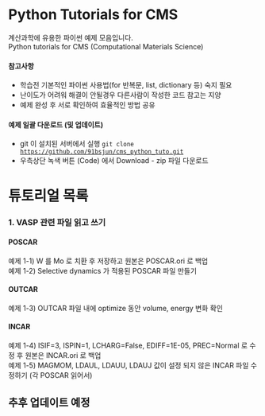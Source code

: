 # Python Tutorials for CMS
계산과학에 유용한 파이썬 예제 모음입니다.    
Python tutorials for CMS (Computational Materials Science)
#### 참고사항
- 학습전 기본적인 파이썬 사용법(for 반복문, list, dictionary 등) 숙지 필요
- 난이도가 어려워 해결이 안될경우 다른사람이 작성한 코드 참고는 지양
- 예제 완성 후 서로 확인하여 효율적인 방법 공유
#### 예제 일괄 다운로드 (및 업데이트)
- git 이 설치된 서버에서 실행 <code>git clone https://github.com/91bsjun/cms_python_tuto.git</code>
- 우측상단 녹색 버튼 (Code) 에서 Download - zip 파일 다운로드
# 튜토리얼 목록
### 1. VASP 관련 파일 읽고 쓰기
#### POSCAR
예제 1-1) W 를 Mo 로 치환 후 저장하고 원본은 POSCAR.ori 로 백업     
예제 1-2) Selective dynamics 가 적용된 POSCAR 파일 만들기
#### OUTCAR
예제 1-3) OUTCAR 파일 내에 optimize 동안 volume, energy 변화 확인    
#### INCAR
예제 1-4) ISIF=3, ISPIN=1, LCHARG=False, EDIFF=1E-05, PREC=Normal 로 수정 후  원본은 INCAR.ori 로 백업    
예제 1-5) MAGMOM, LDAUL, LDAUU, LDAUJ 값이 설정 되지 않은 INCAR 파일 수정하기 (각 POSCAR 읽어서)    



## 추후 업데이트 예정
